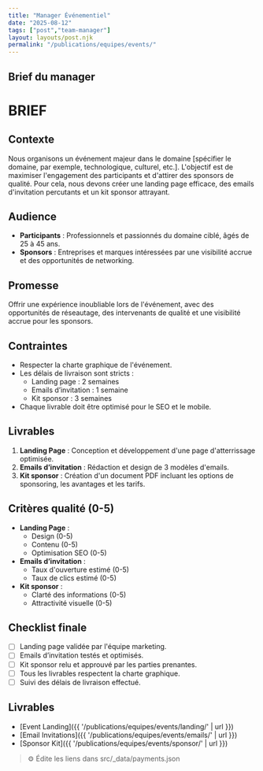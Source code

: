 ```yaml
---
title: "Manager Événementiel"
date: "2025-08-12"
tags: ["post","team-manager"]
layout: layouts/post.njk
permalink: "/publications/equipes/events/"
---
```

## Brief du manager

# BRIEF

## Contexte
Nous organisons un événement majeur dans le domaine [spécifier le domaine, par exemple, technologique, culturel, etc.]. L'objectif est de maximiser l'engagement des participants et d'attirer des sponsors de qualité. Pour cela, nous devons créer une landing page efficace, des emails d'invitation percutants et un kit sponsor attrayant.

## Audience
- **Participants** : Professionnels et passionnés du domaine ciblé, âgés de 25 à 45 ans.
- **Sponsors** : Entreprises et marques intéressées par une visibilité accrue et des opportunités de networking.

## Promesse
Offrir une expérience inoubliable lors de l'événement, avec des opportunités de réseautage, des intervenants de qualité et une visibilité accrue pour les sponsors.

## Contraintes
- Respecter la charte graphique de l'événement.
- Les délais de livraison sont stricts : 
  - Landing page : 2 semaines
  - Emails d’invitation : 1 semaine
  - Kit sponsor : 3 semaines
- Chaque livrable doit être optimisé pour le SEO et le mobile.

## Livrables
1. **Landing Page** : Conception et développement d'une page d'atterrissage optimisée.
2. **Emails d’invitation** : Rédaction et design de 3 modèles d'emails.
3. **Kit sponsor** : Création d'un document PDF incluant les options de sponsoring, les avantages et les tarifs.

## Critères qualité (0-5)
- **Landing Page** : 
  - Design (0-5)
  - Contenu (0-5)
  - Optimisation SEO (0-5)
- **Emails d’invitation** :
  - Taux d'ouverture estimé (0-5)
  - Taux de clics estimé (0-5)
- **Kit sponsor** :
  - Clarté des informations (0-5)
  - Attractivité visuelle (0-5)

## Checklist finale
- [ ] Landing page validée par l'équipe marketing.
- [ ] Emails d’invitation testés et optimisés.
- [ ] Kit sponsor relu et approuvé par les parties prenantes.
- [ ] Tous les livrables respectent la charte graphique.
- [ ] Suivi des délais de livraison effectué.

## Livrables
- [Event Landing]({{ '/publications/equipes/events/landing/' | url }})
- [Email Invitations]({{ '/publications/equipes/events/emails/' | url }})
- [Sponsor Kit]({{ '/publications/equipes/events/sponsor/' | url }})

> ⚙️ Édite les liens dans src/_data/payments.json
